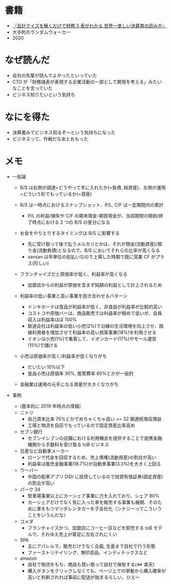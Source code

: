 # 書籍

- [『会計クイズを解くだけで財務 3 表がわかる 世界一楽しい決算書の読み方』](https://www.amazon.co.jp/%E4%BC%9A%E8%A8%88%E3%82%AF%E3%82%A4%E3%82%BA%E3%82%92%E8%A7%A3%E3%81%8F%E3%81%A0%E3%81%91%E3%81%A7%E8%B2%A1%E5%8B%993%E8%A1%A8%E3%81%8C%E3%82%8F%E3%81%8B%E3%82%8B-%E4%B8%96%E7%95%8C%E4%B8%80%E6%A5%BD%E3%81%97%E3%81%84%E6%B1%BA%E7%AE%97%E6%9B%B8%E3%81%AE%E8%AA%AD%E3%81%BF%E6%96%B9-%E5%A4%A7%E6%89%8B%E7%94%BA%E3%81%AE%E3%83%A9%E3%83%B3%E3%83%80%E3%83%A0%E3%82%A6%E3%82%A9%E3%83%BC%E3%82%AB%E3%83%BC/dp/4046043679/ref=sr_1_1?adgrpid=99899557370&dchild=1&gclid=Cj0KCQjwhr2FBhDbARIsACjwLo3TRrCwl-HLANvXhdMrBsQEUptERHfqC6NjxHFWc7ZudIw7m5-Ue_caAozhEALw_wcB&hvadid=449693243901&hvdev=c&hvlocphy=1009343&hvnetw=g&hvqmt=e&hvrand=12736611115243415131&hvtargid=kwd-296216341142&hydadcr=16037_11170829&jp-ad-ap=0&keywords=%E6%B1%BA%E7%AE%97%E6%9B%B8%E3%81%AE%E8%AA%AD%E3%81%BF%E6%96%B9&qid=1622165817&sr=8-1)
- 大手町のランダムウォーカー
- 2020

# なぜ読んだ

- 会社の先輩が読んでよかったといっていた
- CTO が「財務諸表が表現する企業活動の一部として開発を考える」みたいなことを言っていた
- ビジネス知りたいという気持ち

# なにを得た

- 決算書みてビジネス知るぞ〜という気持ちになった
- ビジネスって、作戦だなあとおもった

# メモ

- 一般論

  - B/S は右側が調達=どうやって手に入れたか(=負債, 純資産)、左側が運用=どういう形でもっているか(=資産)
  - B/S は一時点におけるスナップショット、P/L, C/F は一定期間内の累計

    - P/L の利益/損失や C/F の期末現金-期首現金が、当該期間の開始/終了時点における 2 つの B/S の差分になる

  - お金をやりとりするタイミングは B/S に影響する
    - 先に受け取って後で払うメルカリとかは、それが現金(流動資産)/預り金(流動負債)となるので、B/S においてそれらの比率が高くなる
    - sansan は年単位の前払いなので上場した時期で既に営業 CF がプラス(珍しい)
  - フランチャイズだと原価率が低く、利益率が高くなる
    - 加盟店からの利益が原価を含まず純額の利益として計上されるため
  - 利益率の低い事業と高い事業を抱き合わせるパターン
    - ドンキホーテは食品が利益率が低く、非食品が利益率が比較的高い
    - コストコや原価バーは、商品販売では利益率が極めて低いが、会員収入は利益率ほぼ 100%
    - 鉄道会社は利益率の低い小売(2%)で沿線の生活環境を向上させ、路線利用者を増加させて利益率の高い旅客事業(18%)を利用させる
    - イオンは小売(1%)で集客して、イオンカード(17%)やモール運営(15%)で儲ける
  - 小売は原価率が高く/利益率が低くなりがち
    - だいたい 10%以下
    - 食品小売は原価率 30%, 販管費率 60%とかが一般的
  - 金融業は運用の元手になる資産が大きくなりがち

- 事例
  - (基本的に 2019 年時点の情報)
  - ニトリ
    - 自己資本比率 70%とかでめちゃくちゃ高い <= 32 期連続増収増益
    - 工場と物流を自前でもっているので固定資産比率高め
  - セブン銀行
    - セブンイレブンの店舗における利用機会を提供することで提携金融機関から手数料を受け取る toB ビジネス
  - 日産など自動車メーカー
    - ローンで代金を回収するため、売上債権(流動資産)の割合が高い
    - 利益率は販売金融事業(18.7%)が自動車事業(3.3%)を大きく上回る
  - ウーバー
    - 中国の配車アプリ DiDi に投資しているので投資有価証券(固定資産)の割合が高い
  - パーク 24
    - 駐車場事業以上にカーシェア事業に力を入れており、シェア 80%
    - カーシェアだけでなく気に入った車を販売する事業も展開、そのために車をもつマツダレンタカーを子会社化（シナジーってこういうことをいうんだな）
  - コメダ
    - フランチャイズかつ、加盟店にコーヒー豆などを卸売する toB モデルで、それゆえ売上が客足に左右されにくい
  - SPA
    - 主にアパレルで、販売だけでなく企画, 生産まで自社で行う形態
    - ファーストリテイリング、無印良品、インディテックスなど
  - amazon
    - 自社で物流をもち、商品も買い取って自社で保有する(<=> 楽天)
    - 購入ボタンをクリックしなくても、ページ上での挙動から購入確率が高いと判断されれば事前に配送が始まるらしい。ひえ〜
